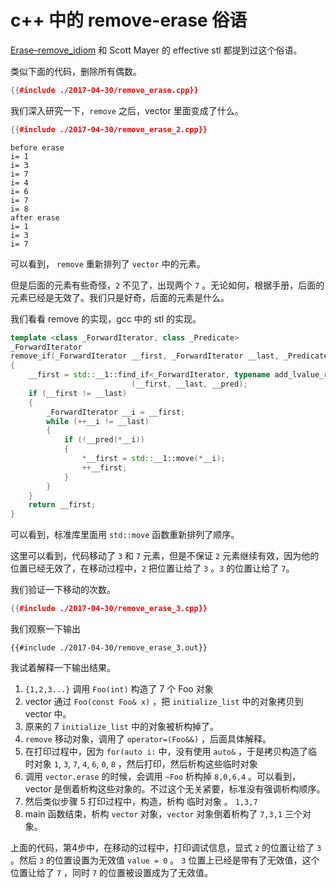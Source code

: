 # c++ 中的 remove-erase 俗语


[Erase–remove_idiom](https://en.wikipedia.org/wiki/Erase–remove_idiom)
 和 Scott Mayer 的 effective stl 都提到过这个俗语。

类似下面的代码，删除所有偶数。


```cpp
{{#include ./2017-04-30/remove_erase.cpp}}
```


我们深入研究一下，`remove` 之后，vector 里面变成了什么。


```cpp
{{#include ./2017-04-30/remove_erase_2.cpp}}
```


```text
before erase
i= 1
i= 3
i= 7
i= 4
i= 6
i= 7
i= 8
after erase
i= 1
i= 3
i= 7
```

可以看到， `remove` 重新排列了 `vector`  中的元素。

但是后面的元素有些奇怪，`2` 不见了，出现两个 `7` 。无论如何，根据手册，后面的元素已经是无效了。我们只是好奇，后面的元素是什么。


我们看看 remove 的实现，gcc 中的 stl 的实现。

```cpp
template <class _ForwardIterator, class _Predicate>
_ForwardIterator
remove_if(_ForwardIterator __first, _ForwardIterator __last, _Predicate __pred)
{
    __first = std::__1::find_if<_ForwardIterator, typename add_lvalue_reference<_Predicate>::type>
                           (__first, __last, __pred);
    if (__first != __last)
    {
        _ForwardIterator __i = __first;
        while (++__i != __last)
        {
            if (!__pred(*__i))
            {
                *__first = std::__1::move(*__i);
                ++__first;
            }
        }
    }
    return __first;
}
```

可以看到，标准库里面用 `std::move` 函数重新排列了顺序。

这里可以看到，代码移动了 `3` 和 `7` 元素，但是不保证 `2` 元素继续有效，因为他的位置已经无效了，在移动过程中，`2` 把位置让给了 `3` 。`3` 的位置让给了 `7`。

我们验证一下移动的次数。

```cpp
{{#include ./2017-04-30/remove_erase_3.cpp}}
```

我们观察一下输出
```text
{{#include ./2017-04-30/remove_erase_3.out}}
```

我试着解释一下输出结果。

 1. `{1,2,3...}` 调用 `Foo(int)` 构造了 7 个  Foo 对象
 2. vector 通过 `Foo(const Foo& x)` ，把 `initialize_list` 中的对象拷贝到 vector 中。
 3. 原来的 7  `initialize_list` 中的对象被析构掉了。
 4. `remove` 移动对象，调用了 `operator=(Foo&&)` ，后面具体解释。
 5. 在打印过程中，因为 `for(auto i:` 中，没有使用 `auto&` ，于是拷贝构造了临时对象 `1`, `3`, `7`, `4`, `6`, `0`, `8` ，然后打印，然后析构这些临时对象
 6. 调用 `vector.erase` 的时候，会调用 `~Foo` 析构掉 `8,0,6,4` 。可以看到，vector 是倒着析构这些对象的。不过这个无关紧要，标准没有强调析构顺序。
 7. 然后类似步骤 5 打印过程中，构造，析构 临时对象 。 `1,3,7`
 8. main 函数结束，析构 `vector` 对象，`vector` 对象倒着析构了 `7,3,1` 三个对象。


上面的代码，第4步中，在移动的过程中，打印调试信息，显式 `2` 的位置让给了 `3` 。然后 `3` 的位置设置为无效值 `value = 0` 。 `3` 位置上已经是带有了无效值，这个位置让给了 `7` ，同时 `7` 的位置被设置成为了无效值。
